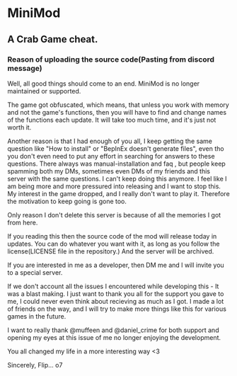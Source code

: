 # MiniMod
## A Crab Game cheat.

### Reason of uploading the source code(Pasting from discord message)

Well, all good things should come to an end. MiniMod is no longer maintained or supported.

The game got obfuscated, which means, that unless you work with memory and not the game's functions, then you will have to find and change names of the functions each update. It will take too much time, and it's just not worth it.

Another reason is that I had enough of you all, I keep getting the same question like "How to install" or "BepInEx doesn't generate files", even tho you don't even  need to put any effort in searching for answers to these questions. There always was manual-installation  and faq , but people keep spamming both my DMs, sometimes even DMs of my friends and this server with the same questions. I can't keep doing this anymore. I feel like I am being more and more pressured into releasing and I want to stop this. My interest in the game dropped, and I really don't want to play it. Therefore the motivation to keep going is gone too.

Only reason I don't delete this server is because of all the memories I got from here. 

If you reading this then the source code of the mod will release today in updates. You can do whatever you want with it, as long as you follow the license(LICENSE file in the repository.) And the server will be archived.

If you are interested in me as a developer, then DM me and I will invite you to a special server. 

If we don't account all the issues I encountered while developing this - It was a blast making. I just want to thank you all for the support you gave to me, I could never even think about recieving as much as I got. I made a lot of friends on the way, and I will try to make more things like this for various games in the future.

I want to really thank @muffeen and @daniel_crime for both support and opening my eyes at this issue of me no longer enjoying the development.

You all changed my life in a more interesting way <3

Sincerely, Flip...
o7
